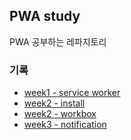 ## PWA study

PWA 공부하는 레파지토리

### 기록

- [week1 - service worker](https://github.com/roseline124/PWA-study/tree/dev/docs/week1_service_worker.md)
- [week2 - install](https://github.com/roseline124/PWA-study/tree/dev/docs/week2_install.md)
- [week2 - workbox](https://github.com/roseline124/PWA-study/tree/dev/docs/week2_workbox.md)
- [week3 - notification](https://github.com/roseline124/PWA-study/tree/dev/docs/week3_notification.md)
